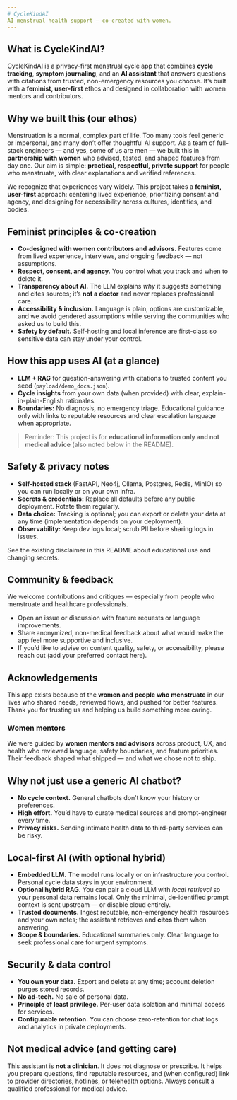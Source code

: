 ```yaml
---
# CycleKindAI
AI menstrual health support — co-created with women.
---
```

## What is CycleKindAI?
CycleKindAI is a privacy-first menstrual cycle app that combines **cycle tracking**, **symptom journaling**, and an **AI assistant** that answers questions with citations from trusted, non-emergency resources you choose. It’s built with a **feminist, user-first** ethos and designed in collaboration with women mentors and contributors.

## Why we built this (our ethos)
Menstruation is a normal, complex part of life. Too many tools feel generic or impersonal, and many don’t offer thoughtful AI support. As a team of full-stack engineers — and yes, some of us are men — we built this in **partnership with women** who advised, tested, and shaped features from day one. Our aim is simple: **practical, respectful, private support** for people who menstruate, with clear explanations and verified references.

We recognize that experiences vary widely. This project takes a **feminist, user-first** approach: centering lived experience, prioritizing consent and agency, and designing for accessibility across cultures, identities, and bodies.

## Feminist principles & co-creation
- **Co-designed with women contributors and advisors.** Features come from lived experience, interviews, and ongoing feedback — not assumptions.
- **Respect, consent, and agency.** You control what you track and when to delete it.
- **Transparency about AI.** The LLM explains *why* it suggests something and cites sources; it’s **not a doctor** and never replaces professional care.
- **Accessibility & inclusion.** Language is plain, options are customizable, and we avoid gendered assumptions while serving the communities who asked us to build this.
- **Safety by default.** Self-hosting and local inference are first-class so sensitive data can stay under your control.

## How this app uses AI (at a glance)
- **LLM + RAG** for question-answering with citations to trusted content you seed (`payload/demo_docs.json`).
- **Cycle insights** from your own data (when provided) with clear, explain-in-plain-English rationales.
- **Boundaries:** No diagnosis, no emergency triage. Educational guidance only with links to reputable resources and clear escalation language when appropriate.

> Reminder: This project is for **educational information only and not medical advice** (also noted below in the README).

## Safety & privacy notes
- **Self-hosted stack** (FastAPI, Neo4j, Ollama, Postgres, Redis, MinIO) so you can run locally or on your own infra.
- **Secrets & credentials:** Replace all defaults before any public deployment. Rotate them regularly.
- **Data choice:** Tracking is optional; you can export or delete your data at any time (implementation depends on your deployment).
- **Observability:** Keep dev logs local; scrub PII before sharing logs in issues.

See the existing disclaimer in this README about educational use and changing secrets. 

## Community & feedback
We welcome contributions and critiques — especially from people who menstruate and healthcare professionals.
- Open an issue or discussion with feature requests or language improvements.
- Share anonymized, non-medical feedback about what would make the app feel more supportive and inclusive.
- If you’d like to advise on content quality, safety, or accessibility, please reach out (add your preferred contact here).

## Acknowledgements
This app exists because of the **women and people who menstruate** in our lives who shared needs, reviewed flows, and pushed for better features. Thank you for trusting us and helping us build something more caring.

### Women mentors
We were guided by **women mentors and advisors** across product, UX, and health who reviewed language, safety boundaries, and feature priorities. Their feedback shaped what shipped — and what we chose not to ship.

## Why not just use a generic AI chatbot?
- **No cycle context.** General chatbots don’t know your history or preferences.
- **High effort.** You’d have to curate medical sources and prompt-engineer every time.
- **Privacy risks.** Sending intimate health data to third-party services can be risky.

## Local-first AI (with optional hybrid)
- **Embedded LLM.** The model runs locally or on infrastructure you control. Personal cycle data stays in your environment.
- **Optional hybrid RAG.** You can pair a cloud LLM with *local retrieval* so your personal data remains local. Only the minimal, de-identified prompt context is sent upstream — or disable cloud entirely.
- **Trusted documents.** Ingest reputable, non-emergency health resources and your own notes; the assistant retrieves and **cites** them when answering.
- **Scope & boundaries.** Educational summaries only. Clear language to seek professional care for urgent symptoms.

## Security & data control
- **You own your data.** Export and delete at any time; account deletion purges stored records.
- **No ad-tech.** No sale of personal data.
- **Principle of least privilege.** Per-user data isolation and minimal access for services.
- **Configurable retention.** You can choose zero-retention for chat logs and analytics in private deployments.

## Not medical advice (and getting care)
This assistant is **not a clinician**. It does not diagnose or prescribe. It helps you prepare questions, find reputable resources, and (when configured) link to provider directories, hotlines, or telehealth options. Always consult a qualified professional for medical advice.

